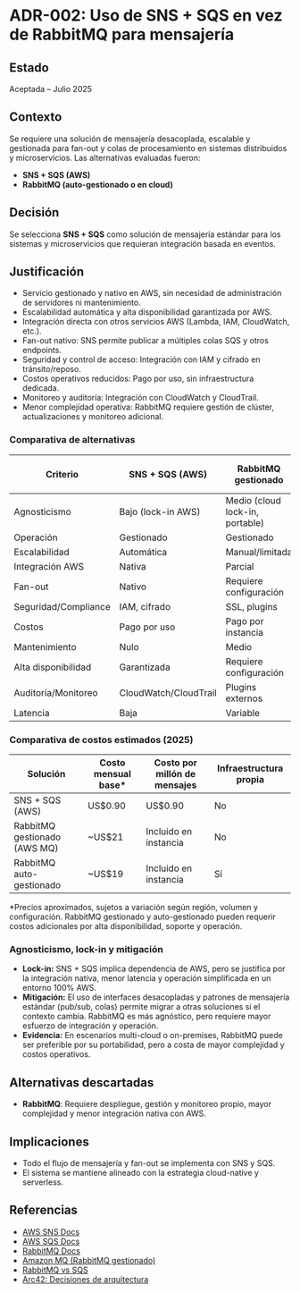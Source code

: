 # ADR-002: Uso de SNS + SQS en vez de RabbitMQ para mensajería

## Estado

Aceptada – Julio 2025

## Contexto

Se requiere una solución de mensajería desacoplada, escalable y gestionada para fan-out y colas de procesamiento en sistemas distribuidos y microservicios. Las alternativas evaluadas fueron:

- **SNS + SQS (AWS)**
- **RabbitMQ (auto-gestionado o en cloud)**

## Decisión

Se selecciona **SNS + SQS** como solución de mensajería estándar para los sistemas y microservicios que requieran integración basada en eventos.

## Justificación

- Servicio gestionado y nativo en AWS, sin necesidad de administración de servidores ni mantenimiento.
- Escalabilidad automática y alta disponibilidad garantizada por AWS.
- Integración directa con otros servicios AWS (Lambda, IAM, CloudWatch, etc.).
- Fan-out nativo: SNS permite publicar a múltiples colas SQS y otros endpoints.
- Seguridad y control de acceso: Integración con IAM y cifrado en tránsito/reposo.
- Costos operativos reducidos: Pago por uso, sin infraestructura dedicada.
- Monitoreo y auditoría: Integración con CloudWatch y CloudTrail.
- Menor complejidad operativa: RabbitMQ requiere gestión de clúster, actualizaciones y monitoreo adicional.

### Comparativa de alternativas

| Criterio                | SNS + SQS (AWS) | RabbitMQ gestionado | RabbitMQ auto-gestionado |
|------------------------|-----------------|---------------------|--------------------------|
| Agnosticismo           | Bajo (lock-in AWS) | Medio (cloud lock-in, portable) | Alto (multi-cloud, on-premises) |
| Operación              | Gestionado      | Gestionado          | Autogestionado           |
| Escalabilidad          | Automática      | Manual/limitada     | Manual                   |
| Integración AWS        | Nativa          | Parcial             | Parcial                  |
| Fan-out                | Nativo          | Requiere configuración | Requiere configuración |
| Seguridad/Compliance   | IAM, cifrado    | SSL, plugins        | SSL, plugins             |
| Costos                 | Pago por uso    | Pago por instancia  | Infraestructura propia    |
| Mantenimiento          | Nulo            | Medio               | Alto                     |
| Alta disponibilidad    | Garantizada     | Requiere configuración | Requiere configuración |
| Auditoría/Monitoreo    | CloudWatch/CloudTrail | Plugins externos | Plugins externos         |
| Latencia               | Baja            | Variable            | Variable                 |

### Comparativa de costos estimados (2025)

| Solución                        | Costo mensual base* | Costo por millón de mensajes | Infraestructura propia |
|---------------------------------|---------------------|-----------------------------|-----------------------|
| SNS + SQS (AWS)                 | US$0.90             | US$0.90                     | No                    |
| RabbitMQ gestionado (AWS MQ)    | ~US$21              | Incluido en instancia        | No                    |
| RabbitMQ auto-gestionado        | ~US$19              | Incluido en instancia        | Sí                    |

*Precios aproximados, sujetos a variación según región, volumen y configuración. RabbitMQ gestionado y auto-gestionado pueden requerir costos adicionales por alta disponibilidad, soporte y operación.

### Agnosticismo, lock-in y mitigación

- **Lock-in:** SNS + SQS implica dependencia de AWS, pero se justifica por la integración nativa, menor latencia y operación simplificada en un entorno 100% AWS.
- **Mitigación:** El uso de interfaces desacopladas y patrones de mensajería estándar (pub/sub, colas) permite migrar a otras soluciones si el contexto cambia. RabbitMQ es más agnóstico, pero requiere mayor esfuerzo de integración y operación.
- **Evidencia:** En escenarios multi-cloud o on-premises, RabbitMQ puede ser preferible por su portabilidad, pero a costa de mayor complejidad y costos operativos.

## Alternativas descartadas

- **RabbitMQ**: Requiere despliegue, gestión y monitoreo propio, mayor complejidad y menor integración nativa con AWS.

## Implicaciones

- Todo el flujo de mensajería y fan-out se implementa con SNS y SQS.
- El sistema se mantiene alineado con la estrategia cloud-native y serverless.

## Referencias

- [AWS SNS Docs](https://docs.aws.amazon.com/sns/latest/dg/welcome.html)
- [AWS SQS Docs](https://docs.aws.amazon.com/AWSSimpleQueueService/latest/SQSDeveloperGuide/welcome.html)
- [RabbitMQ Docs](https://www.rabbitmq.com/documentation.html)
- [Amazon MQ (RabbitMQ gestionado)](https://docs.aws.amazon.com/amazon-mq/latest/developer-guide/what-is-amazon-mq.html)
- [RabbitMQ vs SQS](https://aws.amazon.com/compare/the-difference-between-amazon-sqs-and-rabbitmq/)
- [Arc42: Decisiones de arquitectura](https://arc42.org/decision/)
